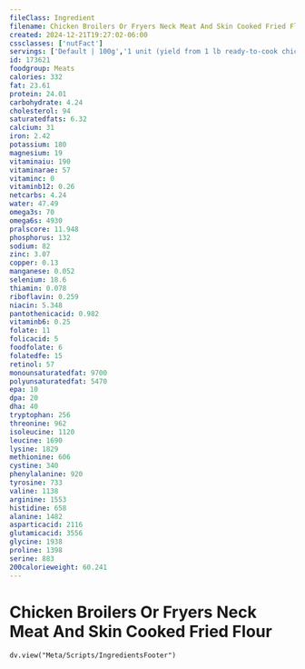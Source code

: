 ```yaml
---
fileClass: Ingredient
filename: Chicken Broilers Or Fryers Neck Meat And Skin Cooked Fried Flour
created: 2024-12-21T19:27:02-06:00
cssclasses: ['nutFact']
servings: ['Default | 100g','1 unit (yield from 1 lb ready-to-cook chicken) | 11','1 neck, bone removed | 36']
id: 173621
foodgroup: Meats
calories: 332
fat: 23.61
protein: 24.01
carbohydrate: 4.24
cholesterol: 94
saturatedfats: 6.32
calcium: 31
iron: 2.42
potassium: 180
magnesium: 19
vitaminaiu: 190
vitaminarae: 57
vitaminc: 0
vitaminb12: 0.26
netcarbs: 4.24
water: 47.49
omega3s: 70
omega6s: 4930
pralscore: 11.948
phosphorus: 132
sodium: 82
zinc: 3.07
copper: 0.13
manganese: 0.052
selenium: 18.6
thiamin: 0.078
riboflavin: 0.259
niacin: 5.348
pantothenicacid: 0.982
vitaminb6: 0.25
folate: 11
folicacid: 5
foodfolate: 6
folatedfe: 15
retinol: 57
monounsaturatedfat: 9700
polyunsaturatedfat: 5470
epa: 10
dpa: 20
dha: 40
tryptophan: 256
threonine: 962
isoleucine: 1120
leucine: 1690
lysine: 1829
methionine: 606
cystine: 340
phenylalanine: 920
tyrosine: 733
valine: 1138
arginine: 1553
histidine: 658
alanine: 1482
asparticacid: 2116
glutamicacid: 3556
glycine: 1938
proline: 1398
serine: 883
200calorieweight: 60.241
---
```


# Chicken Broilers Or Fryers Neck Meat And Skin Cooked Fried Flour

```dataviewjs
dv.view("Meta/Scripts/IngredientsFooter")
```